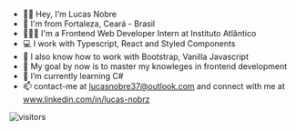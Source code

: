 - 👋🏻 Hey, I'm Lucas Nobre
- 📍 I'm from Fortaleza, Ceará - Brasil
- 👨🏻‍💻 I'm a Frontend Web Developer Intern at Instituto Atlântico
- 💻 I work with Typescript, React and Styled Components
- 📘 I also know how to work with Bootstrap, Vanilla Javascript
- 📌 My goal by now is to master my knowleges in frontend development
- 🌱 I’m currently learning C#
- 📫 contact-me at lucasnobre37@outlook.com and connect with me at www.linkedin.com/in/lucas-nobrz

![visitors](https://visitor-badge.glitch.me/badge?page_id=page.id)

<!---
lnobrz/lnobrz is a ✨ special ✨ repository because its `README.md` (this file) appears on your GitHub profile.
You can click the Preview link to take a look at your changes.
--->
